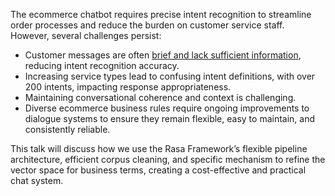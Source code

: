 The ecommerce chatbot requires precise intent recognition to streamline order processes and reduce the burden on customer service staff. However, several challenges persist:

- Customer messages are often <ins>brief and lack sufficient information</ins>, reducing intent recognition accuracy.
- Increasing service types lead to confusing intent definitions, with over 200 intents, impacting response appropriateness.
- Maintaining conversational coherence and context is challenging.
- Diverse ecommerce business rules require ongoing improvements to dialogue systems to ensure they remain flexible, easy to maintain, and consistently reliable.

This talk will discuss how we use the Rasa Framework’s flexible pipeline architecture, efficient corpus cleaning, and specific mechanism to refine the vector space for business terms, creating a cost-effective and practical chat system.